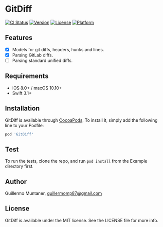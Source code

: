 # GitDiff

[![CI Status](https://img.shields.io/travis/guillermomuntaner/GitDiff.svg?style=flat)](https://travis-ci.org/guillermomuntaner/GitDiff)
[![Version](https://img.shields.io/cocoapods/v/GitDiff.svg?style=flat)](https://cocoapods.org/pods/GitDiff)
[![License](https://img.shields.io/cocoapods/l/GitDiff.svg?style=flat)](https://cocoapods.org/pods/GitDiff)
[![Platform](https://img.shields.io/cocoapods/p/GitDiff.svg?style=flat)](https://cocoapods.org/pods/GitDiff)

## Features

- [x] Models for git diffs, headers, hunks and lines.
- [x] Parsing GitLab diffs.
- [ ] Parsing standard unified diffs.

## Requirements

- iOS 8.0+ / macOS 10.10+
- Swift 3.1+

## Installation

GitDiff is available through [CocoaPods](https://cocoapods.org). To install
it, simply add the following line to your Podfile:

```ruby
pod 'GitDiff'
```
## Test

To run the tests, clone the repo, and run `pod install` from the Example directory first.

## Author

Guillermo Muntaner, guillermomp87@gmail.com

## License

GitDiff is available under the MIT license. See the LICENSE file for more info.
